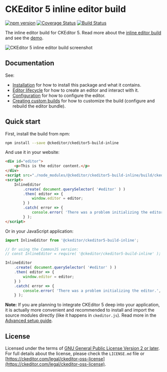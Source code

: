 CKEditor&nbsp;5 inline editor build
==============================================

[![npm version](https://badge.fury.io/js/%40ckeditor%2Fckeditor5-build-inline.svg)](https://www.npmjs.com/package/@ckeditor/ckeditor5-build-inline)
[![Coverage Status](https://coveralls.io/repos/github/ckeditor/ckeditor5/badge.svg?branch=master)](https://coveralls.io/github/ckeditor/ckeditor5?branch=master)
[![Build Status](https://travis-ci.com/ckeditor/ckeditor5.svg?branch=master)](https://app.travis-ci.com/github/ckeditor/ckeditor5)

The inline editor build for CKEditor&nbsp;5. Read more about the [inline editor build](https://ckeditor.com/docs/ckeditor5/latest/installation/legacy/getting-started/predefined-builds.html#inline-editor) and see the [demo](https://ckeditor.com/docs/ckeditor5/latest/examples/builds/inline-editor.html).

![CKEditor&nbsp;5 inline editor build screenshot](https://c.cksource.com/a/1/img/npm/ckeditor5-build-inline.png)

## Documentation

See:

* [Installation](https://ckeditor.com/docs/ckeditor5/latest/installation/legacy/getting-started/quick-start.html) for how to install this package and what it contains.
* [Editor lifecycle](https://ckeditor.com/docs/ckeditor5/latest/installation/legacy/getting-started/editor-lifecycle.html) for how to create an editor and interact with it.
* [Configuration](https://ckeditor.com/docs/ckeditor5/latest/getting-started/setup/configuration.html) for how to configure the editor.
* [Creating custom builds](https://ckeditor.com/docs/ckeditor5/latest/installation/legacy/getting-started/quick-start.html#building-the-editor-from-source) for how to customize the build (configure and rebuild the editor bundle).

## Quick start

First, install the build from npm:

```bash
npm install --save @ckeditor/ckeditor5-build-inline
```

And use it in your website:

```html
<div id="editor">
	<p>This is the editor content.</p>
</div>
<script src="./node_modules/@ckeditor/ckeditor5-build-inline/build/ckeditor.js"></script>
<script>
	InlineEditor
		.create( document.querySelector( '#editor' ) )
		.then( editor => {
			window.editor = editor;
		} )
		.catch( error => {
			console.error( 'There was a problem initializing the editor.', error );
		} );
</script>
```

Or in your JavaScript application:

```js
import InlineEditor from '@ckeditor/ckeditor5-build-inline';

// Or using the CommonJS version:
// const InlineEditor = require( '@ckeditor/ckeditor5-build-inline' );

InlineEditor
	.create( document.querySelector( '#editor' ) )
	.then( editor => {
		window.editor = editor;
	} )
	.catch( error => {
		console.error( 'There was a problem initializing the editor.', error );
	} );
```

**Note:** If you are planning to integrate CKEditor&nbsp;5 deep into your application, it is actually more convenient and recommended to install and import the source modules directly (like it happens in `ckeditor.js`). Read more in the [Advanced setup guide](https://ckeditor.com/docs/ckeditor5/latest/getting-started/legacy/advanced/advanced-setup.html).

## License

Licensed under the terms of [GNU General Public License Version 2 or later](http://www.gnu.org/licenses/gpl.html). For full details about the license, please check the `LICENSE.md` file or [https://ckeditor.com/legal/ckeditor-oss-license](https://ckeditor.com/legal/ckeditor-oss-license).
